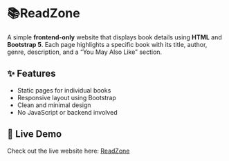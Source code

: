 # 📚ReadZone

A simple **frontend-only** website that displays book details using **HTML** and **Bootstrap 5**. Each page highlights a specific book with its title, author, genre, description, and a “You May Also Like” section.

## ✨ Features

- Static pages for individual books  
- Responsive layout using Bootstrap  
- Clean and minimal design  
- No JavaScript or backend involved

## 🔗 Live Demo

Check out the live website here: [ReadZone](https://your-deployment-link.com)

